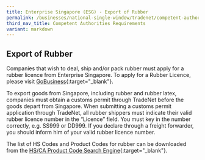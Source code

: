 ```yaml
---
title: Enterprise Singapore (ESG) - Export of Rubber
permalink: /businesses/national-single-window/tradenet/competent-authorities-requirements/esg-rubber/
third_nav_title: Competent Authorities Requirements
variant: markdown
---
```

## Export of Rubber

Companies that wish to deal, ship and/or pack rubber must apply for a rubber licence from Enterprise Singapore. To apply for a Rubber Licence, please visit [GoBusiness](https://gobusiness.gov.sg/login){:target="_blank"}.

To export goods from Singapore, including rubber and rubber latex, companies must obtain a customs permit through TradeNet before the goods depart from Singapore. When submitting a customs permit application through TradeNet, all rubber shippers must indicate their valid rubber licence number in the “Licence” field. You must key in the number correctly, e.g. SS999 or DD999. If you declare through a freight forwarder, you should inform him of your valid rubber licence number.

The list of HS Codes and Product Codes for rubber can be downloaded from the [HS/CA Product Code Search Engine](https://www.tradenet.gov.sg/tradenet/portlets/search/searchHSCA/searchInitHSCA.do){:target="_blank"}.
